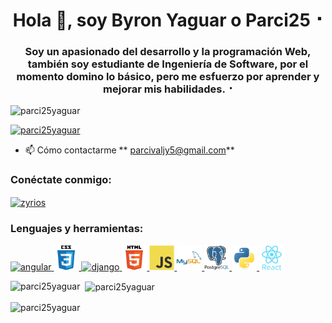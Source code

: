 <h1 align="center">Hola 👋, soy Byron Yaguar o Parci25⠐</h1><h3 align="center">Soy un apasionado del desarrollo y la programación Web, también soy estudiante de Ingeniería de Software, por el momento domino lo básico, pero me esfuerzo por aprender y mejorar mis habilidades.⠐</h3>


<p align="left"> <img src="https://komarev.com/ghpvc/?username=parci25yaguar&label=Profile%20views&color=0e75b6&style=flat" alt="parci25yaguar" /> </p><p align="left"> <a href="https://github.com/ryo-ma/github-profile-trophy"><img src="https://github-profile-trophy.vercel.app/?username=parci25yaguar" alt="parci25yaguar" /></a> </p>



- 📫 Cómo contactarme ** parcivaljy5@gmail.com**

<h3 align="left">Conéctate conmigo:</h3><p align="left"><a href="https://dev.to/zyrios" target="blank"><img align="center" src="https://raw.githubusercontent.com/rahuldkjain/github-profile-readme-generator/master/src/images/icons/Social/devto.svg" alt="zyrios" height="30" width="40" /></a></p>




<h3 align="left" >Lenguajes y herramientas:</h3>
<p align="left"> <a href="https://angular.io" target="_blank" rel="noreferrer"> <img src="https://angular.io/assets/images/logos/angular/angular.svg" alt="angular" width="40" height="40"/> </a> <a href="https://www.w3schools.com/css/" target="_blank" rel="noreferrer"> <img src="https://raw.githubusercontent.com/devicons/devicon/master/icons/css3/css3-original-wordmark.svg" alt="css3" width="40" height="40"/> </a> <a href="https://www.djangoproject.com/" target="_blank" rel="noreferrer"> <img src="https://cdn.worldvectorlogo.com/logos/django.svg" alt="django" width="40" height="40"/> </a> <a href="https://www.w3.org/html/" target="_blank" rel="noreferrer"> <img src="https://raw.githubusercontent.com/devicons/devicon/master/icons/html5/html5-original-wordmark.svg" alt="html5" width="40" height="40"/> </a> <a href="https://developer.mozilla.org/en-US/docs/Web/JavaScript" target="_blank" rel="noreferrer"> <img src="https://raw.githubusercontent.com/devicons/devicon/master/icons/javascript/javascript-original.svg" alt="javascript" width="40" height="40"/> </a> <a href="https://www.mysql.com/" target="_blank" rel="noreferrer"> <img src="https://raw.githubusercontent.com/devicons/devicon/master/icons/mysql/mysql-original-wordmark.svg" alt="mysql" width="40" height="40"/> </a> <a href="https://www.postgresql.org" target="_blank" rel="noreferrer"> <img src="https://raw.githubusercontent.com/devicons/devicon/master/icons/postgresql/postgresql-original-wordmark.svg" alt="postgresql" width="40" height="40"/> </a> <a href="https://www.python.org" target="_blank" rel="noreferrer"> <img src="https://raw.githubusercontent.com/devicons/devicon/master/icons/python/python-original.svg" alt="python" width="40" height="40"/> </a> <a href="https://reactjs.org/" target="_blank" rel="noreferrer"> <img src="https://raw.githubusercontent.com/devicons/devicon/master/icons/react/react-original-wordmark.svg" alt="reaccionar" width="40" height="40"/> </a> </p>

<p><img align="left" src="https://github-readme-stats.vercel.app/api/top-langs?username=parci25yaguar&show_icons=true&locale=en&layout=compact" alt="parci25yaguar" /></p><p>

&nbsp; <img align="center" src="https://github-readme-stats.vercel.app/api?username=parci25yaguar&show_icons=true&locale=en" alt="parci25yaguar" /></p><p><img align="center" src="https://github-readme-streak-stats.herokuapp.com/?user=parci25yaguar&" alt="parci25yaguar" /></p>




